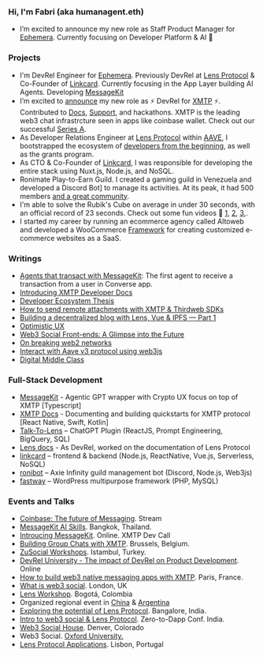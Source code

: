 ### Hi, I'm Fabri (aka humanagent.eth)

- I’m excited to announce my new role as Staff Product Manager for [Ephemera](https://ephemerahq.com/). Currently focusing on Developer Platform & AI 🤖

### Projects
- I'm DevRel Engineer for [Ephemera](https://ephemerahq.com/). Previously DevRel at [Lens Protocol](https://www.lens.xyz/) & Co-Founder of [Linkcard](https://linkcard.app/). Currently focusing in the App Layer building AI Agents. Developing [MessageKit](https://message-kit.org/)
- I’m excited to [announce](https://twitter.com/fabriguespe/status/1656334503319846919) my new role as ⚡️ DevRel for [XMTP](https://xmtp.org/) ⚡️. Contributed to [Docs](https://twitter.com/fabriguespe/status/1674819956297592832), [Support](https://discord.com/invite/xmtp), and hackathons. XMTP is the leading web3 chat infrastrcture seen in apps like coinbase wallet. Check out our successful [Series A](https://blog.xmtp.com/series-a/).
- As Developer Relations Engineer at [Lens Protocol](https://twitter.com/LensProtocol) within [AAVE](https://aave.com/), I bootstrapped the ecosystem of [developers from the beginning](https://medium.com/@fabriguespe/developer-ecosystems-thesis-a109694ce5c4), as well as the grants program.
- As CTO & Co-Founder of [Linkcard](https://linkcard.app/), I was responsible for developing the entire stack using Nuxt.js, Node.js, and NoSQL.
- Ronimate Play-to-Earn Guild. I created a gaming guild in Venezuela and developed a Discord Bot] to manage its activities. At its peak, it had 500 members [and a great community](https://twitter.com/fabriguespe/status/1479450280907448320).
- I'm able to solve the Rubik's Cube on average in under 30 seconds, with an official record of 23 seconds. Check out some fun videos 🤣 [1](https://twitter.com/fabriguespe/status/1677089304470859777), [2](https://www.youtube.com/shorts/4Mg5uUTI07Q), [3](https://www.youtube.com/shorts/oFs7KQm0h-8),.
- I started my career by running an ecommerce agency called Altoweb and developed a WooCommerce [Framework](https://github.com/humanagent/fastway/) for creating customized e-commerce websites as a SaaS.

### Writings

- [Agents that transact with MessageKit](https://x.com/xmtp_/status/1867254407819415653): The first agent to receive a transaction from a user in Converse app.
- [Introducing XMTP Developer Docs](https://medium.com/@fabriguespe/introducing-the-refreshed-xmtp-developer-documentation-2daa9b0ed5a3)
- [Developer Ecosystem Thesis](https://medium.com/@fabriguespe/developer-ecosystems-thesis-a109694ce5c4)
- [How to send remote attachments with XMTP & Thirdweb SDKs](https://xmtp.org/blog/thirdbweb-wallet-remote-attachments)
- [Building a decentralized blog with Lens, Vue & IPFS — Part 1](https://medium.com/@fabriguespe/building-a-decentralized-blog-in-lens-a95c450b1367)
- [Optimistic UX](https://medium.com/me/stats/post/3dac0a0ff098)
- [Web3 Social Front-ends: A Glimpse into the Future](https://medium.com/@fabriguespe/web3-social-front-ends-a-glimpse-into-the-future-51466fd49727)
- [On breaking web2 networks](https://medium.com/@fabriguespe/on-breaking-web2-networks-9f6301804ad2)
- [Interact with Aave v3 protocol using web3js](https://medium.com/@fabriguespe/interact-with-aave-v3-protocol-using-web3js-8716e906ad30)
- [Digital Middle Class](https://medium.com/@fabriguespe/digital-middle-class-f321fbd6bc06)

### Full-Stack Development


- [MessageKit](https://messagekit.ephemerahq.com/) - Agentic GPT wrapper with Crypto UX focus on top of XMTP [Typescript]
- [XMTP Docs](https://docs.xmtp.org/) - Documenting and building quickstarts for XMTP protocol [React Native, Swift, Kotlin]
- [Talk-To-Lens](https://twitter.com/humanagent_eth/status/1653242360204242944) – ChatGPT Plugin (ReactJS, Prompt Engineering, BigQuery, SQL)
- [Lens docs](https://lens.xyz/docs/chain/overview) - As DevRel, worked on the documentation of Lens Protocol
- [linkcard](https://my.linkcard.app/) – frontend & backend (Node.js, ReactNative, Vue.js, Serverless, NoSQL)
- [ronibot](https://github.com/humanagent_eth/ronibot) – Axie Infinity guild management bot (Discord, Node.js, Web3js)
- [fastway⁣](https://github.com/humanagent_eth/fastway) – WordPress multipurpose framework (PHP, MySQL)

### Events and Talks

- [Coinbase: The future of Messaging](https://x.com/buildonbase/status/1930686350728351799). Stream
- [MessageKit AI Skills](https://youtu.be/4pfdHL3n908?t=16814). Bangkok, Thailand.
- [Introucing MessageKit](https://www.youtube.com/watch?v=2ijTqmo_A5c&t=213s). Online. XMTP Dev Call
- [Building Group Chats with XMTP](https://www.youtube.com/watch?v=FZ0MGKg2l9Q). Brussels, Belgium.
- [ZuSocial Workshops](https://twitter.com/afrazhaowang/status/1724787663054745855). Istambul, Turkey.
- [DevRel University - The impact of DevRel on Product Development](https://twitter.com/DevrelUni/status/1709979442364252253). Online
- [How to build web3 native messaging apps with XMTP](https://www.youtube.com/watch?v=OLQcniVSyA4). Paris, France.
- [What is web3 social](https://twitter.com/easya_app/status/1583809043759783936?ref_src=twsrc%5Etfw%7Ctwcamp%5Etweetembed%7Ctwterm%5E1583809043759783936%7Ctwgr%5Ebc08c0a9bff3448ba6ca1d7c4bd0dbcc2c3949cd%7Ctwcon%5Es1_&ref_url=https%3A%2F%2Fwww.notion.so%2Ffabrizio%2FFabrizio-Guespe-a4778406cb4a4622bb542973ed48a8b5). London, UK
- [Lens Workshop](https://twitter.com/michelleanmar/status/1578461480059834369?ref_src=twsrc%5Etfw%7Ctwcamp%5Etweetembed%7Ctwterm%5E1578461480059834369%7Ctwgr%5E78901d628b395bce8c7aaa51d84e09bc9e35fabc%7Ctwcon%5Es1_&ref_url=https%3A%2F%2Fwww.notion.so%2Ffabrizio%2FFabrizio-Guespe-51e33dd217354582a52f656c504a6fe0). Bogotá, Colombia
- Organized regional event in [China](https://twitter.com/LensProtocol_CN/status/1612094290494361601?ref_src=twsrc%5Etfw%7Ctwcamp%5Etweetembed%7Ctwterm%5E1612094290494361601%7Ctwgr%5Ebc08c0a9bff3448ba6ca1d7c4bd0dbcc2c3949cd%7Ctwcon%5Es1_&ref_url=https%3A%2F%2Fwww.notion.so%2Ffabrizio%2FFabrizio-Guespe-a4778406cb4a4622bb542973ed48a8b5) & [Argentina](https://twitter.com/humanagent_eth/status/1604261430877904899?ref_src=twsrc%5Etfw%7Ctwcamp%5Etweetembed%7Ctwterm%5E1604261430877904899%7Ctwgr%5E54ead645c29c23886c121343a8e0a5070e9453e4%7Ctwcon%5Es1_&ref_url=https%3A%2F%2Fwww.notion.so%2FFabrizio-Guespe-51e33dd217354582a52f656c504a6fe0)
- [Exploring the potential of Lens Protocol](https://twitter.com/huddle01com/status/1597560196242452482?ref_src=twsrc%5Etfw%7Ctwcamp%5Etweetembed%7Ctwterm%5E1597560196242452482%7Ctwgr%5E54ead645c29c23886c121343a8e0a5070e9453e4%7Ctwcon%5Es1_&ref_url=https%3A%2F%2Fwww.notion.so%2FFabrizio-Guespe-51e33dd217354582a52f656c504a6fe0). Bangalore, India.
- [Intro to web3 social & Lens Protocol](https://www.youtube.com/watch?v=BU6qeocSsME&t=220s). Zero-to-Dapp Conf. India.
- [Web3 Social House](https://twitter.com/afrazhaowang/status/1631060239146442752?ref_src=twsrc%5Etfw%7Ctwcamp%5Etweetembed%7Ctwterm%5E1631060239146442752%7Ctwgr%5E54ead645c29c23886c121343a8e0a5070e9453e4%7Ctwcon%5Es1_&ref_url=https%3A%2F%2Fwww.notion.so%2FFabrizio-Guespe-51e33dd217354582a52f656c504a6fe0). Denver, Colorado
- Web3 Social. [Oxford University.](https://www.instagram.com/p/ClHoEc-O0jd/)
- [Lens Protocol Applications](https://www.instagram.com/p/CktXnuyjzCq/). Lisbon, Portugal
